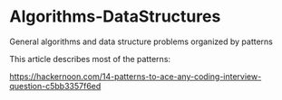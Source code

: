 # Algorithms-DataStructures
General algorithms and data structure problems organized by patterns

This article describes most of the patterns:

https://hackernoon.com/14-patterns-to-ace-any-coding-interview-question-c5bb3357f6ed

